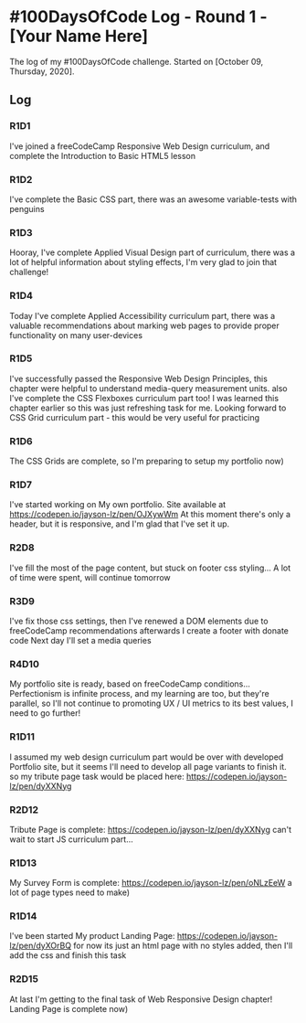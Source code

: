 # #100DaysOfCode Log - Round 1 - [Your Name Here]

The log of my #100DaysOfCode challenge. Started on [October 09, Thursday, 2020].

## Log

### R1D1 
I've joined a freeCodeCamp Responsive Web Design curriculum, and complete the Introduction to Basic HTML5 lesson

### R1D2
I've complete the Basic CSS part, there was an awesome variable-tests with penguins

### R1D3
Hooray, I've complete Applied Visual Design part of curriculum, there was a lot of helpful information about styling effects, I'm very glad to join that challenge!

### R1D4
Today I've complete Applied Accessibility curriculum part, there was a valuable recommendations about marking web pages to provide proper functionality on many user-devices

### R1D5
I've successfully passed the Responsive Web Design Principles, this chapter were helpful to understand media-query measurement units.
also I've complete the CSS Flexboxes curriculum part too! I was learned this chapter earlier so this was just refreshing task for me. 
Looking forward to CSS Grid curriculum part - this would be very useful for practicing

### R1D6
The CSS Grids are complete, so I'm preparing to setup my portfolio now)

### R1D7
I've started working on My own portfolio. 
Site available at https://codepen.io/jayson-lz/pen/OJXywWm
At this moment there's only a header, but it is responsive, and I'm glad that I've set it up.

### R2D8
I've fill the most of the page content, but stuck on footer css styling... A lot of time were spent, will continue tomorrow

### R3D9
I've fix those css settings, 
then I've renewed a DOM elements due to freeCodeCamp recommendations
afterwards I create a footer with donate code
Next day I'll set a media queries

### R4D10
My portfolio site is ready, based on freeCodeCamp conditions... 
Perfectionism is infinite process, 
and my learning are too, but they're parallel, so I'll not continue to promoting UX / UI metrics to its best values, 
I need to go further!

### R1D11
I assumed my web design curriculum part would be over with developed Portfolio site, 
but it seems I'll need to develop all page variants to finish it.
so my tribute page task would be placed here:
https://codepen.io/jayson-lz/pen/dyXXNyg

### R2D12
Tribute Page is complete:
https://codepen.io/jayson-lz/pen/dyXXNyg
can't wait to start JS curriculum part...

### R1D13
My Survey Form is complete:
https://codepen.io/jayson-lz/pen/oNLzEeW
a lot of page types need to make)

### R1D14
I've been started My product Landing Page:
https://codepen.io/jayson-lz/pen/dyXOrBQ
for now its just an html page with no styles added, then I'll add the css and finish this task

### R2D15
At last I'm getting to the final task of Web Responsive Design chapter!
Landing Page is complete now)
